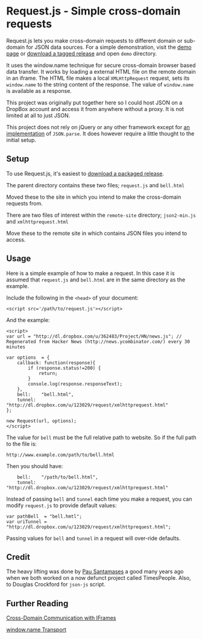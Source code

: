 Request.js - Simple cross-domain requests
=========================================

Request.js lets you make cross-domain requests to different domain or sub-domain for JSON data sources. For a simple demonstration, visit the [demo page][dp] or [download a tagged release][dl] and open `demo` directory.

It uses the window.name technique for secure cross-domain browser based data transfer. It works by loading a external HTML file on the remote domain in an iframe. The HTML file makes a local `XMLHttpRequest` request, sets its `window.name` to the string content of the response. The value of `window.name` is available as a response.

This project was originally put together here so I could host JSON on a DropBox account and access it from anywhere without a proxy. It is not limited at all to just JSON.

This project does not rely on jQuery or any other framework except for [an implementation][json2] of `JSON.parse`. It does however require a little thought to the initial setup.

[dp]: http://donohoe.io/projects/hn/
[dl]: https://github.com/donohoe/request-js/demo/
[json2]: https://github.com/douglascrockford/JSON-js/blob/master/json2.js

Setup
-----

To use Request.js, it's easiest to [download a packaged release][dl].

The parent directory contains these two files; `request.js` and `bell.html`

Moved these to the site in which you intend to make the cross-domain requests from.

There are two files of interest within the `remote-site` directory; `json2-min.js` and `xmlhttprequest.html`

Move these to the remote site in which contains JSON files you intend to access.

Usage
-----

Here is a simple example of how to make a request. In this case it is assumed that `request.js` and `bell.html` are in the same directory as the example.

Include the following in the `<head>` of your document:
	
	<script src='/path/to/request.js'></script>

And the example:

	<script>
	var url = "http://dl.dropbox.com/u/362483/Project/HN/news.js"; // Regenerated from Hacker News (http://news.ycombinator.com/) every 30 minutes

    var options  = {
		callback: function(response){
			if (response.status!=200) {
				return;
			}
			console.log(response.responseText);
		},
		bell:    "bell.html",
		tunnel:  "http://dl.dropbox.com/u/123029/request/xmlhttprequest.html"
    };

	new Request(url, options);
    </script>

The value for `bell` must be the full relative path to website. So if the full path to the file is:

    http://www.example.com/path/to/bell.html
	
Then you should have:

		bell:    "/path/to/bell.html",
		tunnel:  "http://dl.dropbox.com/u/123029/request/xmlhttprequest.html"

Instead of passing `bell` and `tunnel` each time you make a request, you can modify `request.js` to provide default values:

	var pathBell  = "bell.hmtl";
	var uriTunnel = "http://dl.dropbox.com/u/123029/request/xmlhttprequest.html";

Passing values for `bell` and `tunnel` in a request will over-ride defaults.

Credit
------

The heavy lifting was done by [Pau Santamases][pau] a good many years ago when we both worked on a now defunct project called TimesPeople. Also, to Douglas Crockford for `json-js` script.

Further Reading
---------------

[Cross-Domain Communication with IFrames][xdomain]

[window.name Transport][wtransport]

[pau]: https://twitter.com/pausantesmasses
[xdomain]: http://softwareas.com/cross-domain-communication-with-iframes
[wtransport]: http://www.sitepen.com/blog/2008/07/22/windowname-transport/